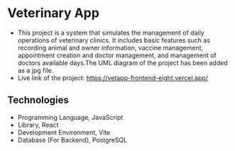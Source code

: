 # Veterinary App

- This project is a system that simulates the management of daily operations of veterinary clinics. It includes basic features such as recording animal and owner information, vaccine management, appointment creation and doctor management, and management of doctors available days.The UML diagram of the project has been added as a jpg file.
- Live link of the project: https://vetapp-frontend-eight.vercel.app/

## Technologies

* Programming Language, JavaScript
* Library, React
* Development Environment, Vite
* Database (For Backend), PostgreSQL